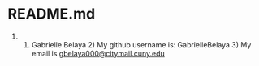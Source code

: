 # README.md
1) 1) Gabrielle Belaya﻿   2) My github username is:  GabrielleBelaya    3) My email is gbelaya000@citymail.cuny.edu
